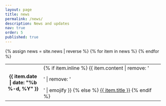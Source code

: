 ```yaml
---
layout: page
title: news
permalink: /news/
description: News and updates
nav: true
order: 5
published: true
---
```

<div>
    <table>
    {% assign news = site.news | reverse %}
    {% for item in news %}
      <tr>
        <th scope="row" style="width: 100px" class="date">{{ item.date | date: "%b %-d, %Y" }}</th>
        <td class="announcement">
          {% if item.inline %}
            {{ item.content | remove: '<p>' | remove: '</p>' | emojify }}
          {% else %}
            <a class="news-title" href="{{ item.url | prepend: site.baseurl }}">{{ item.title }}</a>
          {% endif %}
        </td>
      </tr>
    {% endfor %}
    </table>
</div>
